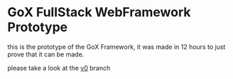 # GoX FullStack WebFramework Prototype

this is the prototype of the GoX Framework, it was made in 12 hours to just prove that it can be made.

please take a look at the [v0](https://github.com/MiraiMindz/GoX_FullStack_WebFramework/tree/v0) branch

